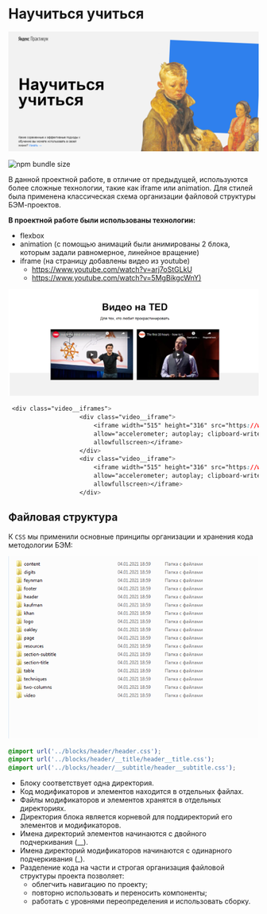 # Научиться учиться
![](img/main.png)

![npm bundle size](https://img.shields.io/bundlephobia/min/qwerty)

В данной проектной работе, в отличие от предыдущей, используются более сложные технологии, такие как iframe или animation.
Для стилей была применена классическая схема организации файловой структуры БЭМ-проектов.

**В проектной работе были использованы технологии:** 
* flexbox 
* animation (с помощью анимаций были анимированы 2 блока, которым задали равномерное, линейное вращение)
* iframe (на страницу добавлены видео из youtube)  
    - <https://www.youtube.com/watch?v=arj7oStGLkU>   
    - <https://www.youtube.com/watch?v=5MgBikgcWnY)>

![iframe](img/iframeVideo.png)

```CSS
 <div class="video__iframes">
                    <div class="video__iframe">
                        <iframe width="515" height="316" src="https://www.youtube.com/embed/arj7oStGLkU" 
                        allow="accelerometer; autoplay; clipboard-write; encrypted-media; gyroscope; picture-in-picture" 
                        allowfullscreen></iframe>
                    </div>
                    <div class="video__iframe">
                        <iframe width="515" height="316" src="https://www.youtube.com/embed/5MgBikgcWnY" 
                        allow="accelerometer; autoplay; clipboard-write; encrypted-media; gyroscope; picture-in-picture" 
                        allowfullscreen></iframe>
                    </div>
```


## Файловая структура
К `CSS` мы применили основные принципы организации и хранения кода методологии БЭМ:

![файловая структура БЭМ](img/CSSbam.png)

```CSS
@import url('../blocks/header/header.css');
@import url('../blocks/header/__title/header__title.css');
@import url('../blocks/header/__subtitle/header__subtitle.css');
```

* Блоку соответствует одна директория.
* Код модификаторов и элементов находится в отдельных файлах.
* Файлы модификаторов и элементов хранятся в отдельных директориях.
* Директория блока является корневой для поддиректорий его элементов и модификаторов.
* Имена директорий элементов начинаются с двойного подчеркивания (__).
* Имена директорий модификаторов начинаются с одинарного подчеркивания (_).
* Разделение кода на части и строгая организация файловой структуры проекта позволяет:
    - облегчить навигацию по проекту;
    - повторно использовать и переносить компоненты;
    - работать с уровнями переопределения и использовать сборку.




